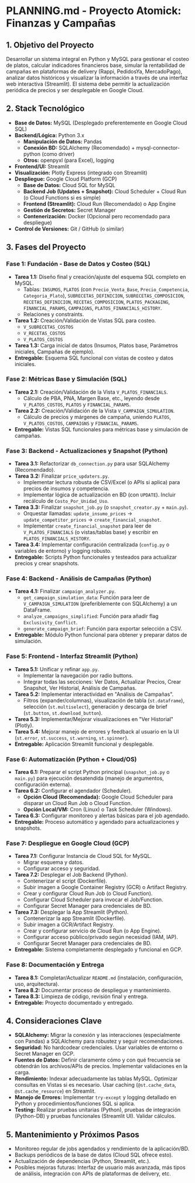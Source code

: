 # PLANNING.md - Proyecto Atomick: Finanzas y Campañas

## 1. Objetivo del Proyecto

Desarrollar un sistema integral en Python y MySQL para gestionar el costeo de platos, calcular indicadores financieros base, simular la rentabilidad de campañas en plataformas de delivery (Rappi, PedidosYa, MercadoPago), analizar datos históricos y visualizar la información a través de una interfaz web interactiva (Streamlit). El sistema debe permitir la actualización periódica de precios y ser desplegable en Google Cloud.

## 2. Stack Tecnológico

* **Base de Datos:** MySQL (Desplegado preferentemente en Google Cloud SQL)
* **Backend/Lógica:** Python 3.x
    * **Manipulación de Datos:** Pandas
    * **Conexión BD:** SQLAlchemy (Recomendado) + mysql-connector-python (como driver)
    * **Otros:** openpyxl (para Excel), logging
* **Frontend/UI:** Streamlit
* **Visualización:** Plotly Express (integrado con Streamlit)
* **Despliegue:** Google Cloud Platform (GCP)
    * **Base de Datos:** Cloud SQL for MySQL
    * **Backend Job (Updates + Snapshot):** Cloud Scheduler + Cloud Run (o Cloud Functions si es simple)
    * **Frontend (Streamlit):** Cloud Run (Recomendado) o App Engine
    * **Gestión de Secretos:** Secret Manager
    * **Contenerización:** Docker (Opcional pero recomendado para despliegue)
* **Control de Versiones:** Git / GitHub (o similar)

## 3. Fases del Proyecto

### Fase 1: Fundación - Base de Datos y Costeo (SQL)

* **Tarea 1.1:** Diseño final y creación/ajuste del esquema SQL completo en MySQL.
    * Tablas: `INSUMOS`, `PLATOS` (con `Precio_Venta_Base`, `Precio_Competencia`, `Categoria_Plato`), `SUBRECETAS_DEFINICION`, `SUBRECETAS_COMPOSICION`, `RECETAS_DEFINICION`, `RECETAS_COMPOSICION`, `PLATOS_PACKAGING`, `FINANCIAL_PARAMS`, `CAMPAIGNS`, `PLATOS_FINANCIALS_HISTORY`.
    * Relaciones y constraints.
* **Tarea 1.2:** Creación/Validación de Vistas SQL para costeo.
    * `V_SUBRECETAS_COSTOS`
    * `V_RECETAS_COSTOS`
    * `V_PLATOS_COSTOS`
* **Tarea 1.3:** Carga inicial de datos (Insumos, Platos base, Parámetros iniciales, Campañas de ejemplo).
* **Entregable:** Esquema SQL funcional con vistas de costeo y datos iniciales.

### Fase 2: Métricas Base y Simulación (SQL)

* **Tarea 2.1:** Creación/Validación de la Vista `V_PLATOS_FINANCIALS`.
    * Cálculo de PBA, PNA, Margen Base, etc., leyendo desde `V_PLATOS_COSTOS`, `PLATOS` y `FINANCIAL_PARAMS`.
* **Tarea 2.2:** Creación/Validación de la Vista `V_CAMPAIGN_SIMULATION`.
    * Cálculo de precios y márgenes de campaña, uniendo `PLATOS`, `V_PLATOS_COSTOS`, `CAMPAIGNS` y `FINANCIAL_PARAMS`.
* **Entregable:** Vistas SQL funcionales para métricas base y simulación de campañas.

### Fase 3: Backend - Actualizaciones y Snapshot (Python)

* **Tarea 3.1:** Refactorizar `db_connection.py` para usar SQLAlchemy (Recomendado).
* **Tarea 3.2:** Finalizar `price_updaters.py`.
    * Implementar lectura robusta de CSV/Excel (o APIs si aplica) para precios de insumos y competencia.
    * Implementar lógica de actualización en BD (con `UPDATE`). Incluir recálculo de `Costo_Por_Unidad_Uso`.
* **Tarea 3.3:** Finalizar `snapshot_job.py` (o `snapshot_creator.py` + `main.py`).
    * Orquestar llamadas: `update_insumo_prices` -> `update_competitor_prices` -> `create_financial_snapshot`.
    * Implementar `create_financial_snapshot` para leer de `V_PLATOS_FINANCIALS` (o vistas/tablas base) y escribir en `PLATOS_FINANCIALS_HISTORY`.
* **Tarea 3.4:** Implementar configuración centralizada (`config.py` o variables de entorno) y logging robusto.
* **Entregable:** Scripts Python funcionales y testeados para actualizar precios y crear snapshots.

### Fase 4: Backend - Análisis de Campañas (Python)

* **Tarea 4.1:** Finalizar `campaign_analyzer.py`.
    * `get_campaign_simulation_data`: Función para leer de `V_CAMPAIGN_SIMULATION` (preferiblemente con SQLAlchemy) a un DataFrame.
    * `analyze_campaigns_simplified`: Función para añadir flag `Exclusivity_Conflict`.
    * `generate_campaign_brief`: Función para exportar selección a CSV.
* **Entregable:** Módulo Python funcional para obtener y preparar datos de simulación.

### Fase 5: Frontend - Interfaz Streamlit (Python)

* **Tarea 5.1:** Unificar y refinar `app.py`.
    * Implementar la navegación por radio buttons.
    * Integrar todas las secciones: Ver Datos, Actualizar Precios, Crear Snapshot, Ver Historial, Análisis de Campañas.
* **Tarea 5.2:** Implementar interactividad en "Análisis de Campañas".
    * Filtros (expander/columnas), visualización de tabla (`st.dataframe`), selección (`st.multiselect`), generación y descarga de brief (`st.button`, `st.download_button`).
* **Tarea 5.3:** Implementar/Mejorar visualizaciones en "Ver Historial" (Plotly).
* **Tarea 5.4:** Mejorar manejo de errores y feedback al usuario en la UI (`st.error`, `st.success`, `st.warning`, `st.spinner`).
* **Entregable:** Aplicación Streamlit funcional y desplegable.

### Fase 6: Automatización (Python + Cloud/OS)

* **Tarea 6.1:** Preparar el script Python principal (`snapshot_job.py` o `main.py`) para ejecución desatendida (manejo de argumentos, configuración externa).
* **Tarea 6.2:** Configurar el agendador (Scheduler).
    * **Opción Cloud (Recomendada):** Google Cloud Scheduler para disparar un Cloud Run Job o Cloud Function.
    * **Opción Local/VM:** Cron (Linux) o Task Scheduler (Windows).
* **Tarea 6.3:** Configurar monitoreo y alertas básicas para el job agendado.
* **Entregable:** Proceso automático y agendado para actualizaciones y snapshots.

### Fase 7: Despliegue en Google Cloud (GCP)

* **Tarea 7.1:** Configurar Instancia de Cloud SQL for MySQL.
    * Migrar esquema y datos.
    * Configurar acceso y seguridad.
* **Tarea 7.2:** Desplegar el Job Backend (Python).
    * Contenerizar el script (Dockerfile).
    * Subir imagen a Google Container Registry (GCR) o Artifact Registry.
    * Crear y configurar Cloud Run Job (o Cloud Function).
    * Configurar Cloud Scheduler para invocar el Job/Function.
    * Configurar Secret Manager para credenciales de BD.
* **Tarea 7.3:** Desplegar la App Streamlit (Python).
    * Contenerizar la app Streamlit (Dockerfile).
    * Subir imagen a GCR/Artifact Registry.
    * Crear y configurar servicio de Cloud Run (o App Engine).
    * Configurar acceso público/privado según necesidad (IAM, IAP).
    * Configurar Secret Manager para credenciales de BD.
* **Entregable:** Sistema completamente desplegado y funcional en GCP.

### Fase 8: Documentación y Entrega

* **Tarea 8.1:** Completar/Actualizar `README.md` (instalación, configuración, uso, arquitectura).
* **Tarea 8.2:** Documentar proceso de despliegue y mantenimiento.
* **Tarea 8.3:** Limpieza de código, revisión final y entrega.
* **Entregable:** Proyecto documentado y entregado.

## 4. Consideraciones Clave

* **SQLAlchemy:** Migrar la conexión y las interacciones (especialmente con Pandas) a SQLAlchemy para robustez y seguir recomendaciones.
* **Seguridad:** No hardcodear credenciales. Usar variables de entorno o Secret Manager en GCP.
* **Fuentes de Datos:** Definir claramente cómo y con qué frecuencia se obtendrán los archivos/APIs de precios. Implementar validaciones en la carga.
* **Rendimiento:** Indexar adecuadamente las tablas MySQL. Optimizar consultas en Vistas si es necesario. Usar caching (`@st.cache_data`, `@st.cache_resource`) en Streamlit.
* **Manejo de Errores:** Implementar `try-except` y logging detallado en Python y procedimientos/funciones SQL si aplica.
* **Testing:** Realizar pruebas unitarias (Python), pruebas de integración (Python-DB) y pruebas funcionales (Streamlit UI). Validar cálculos.

## 5. Mantenimiento y Próximos Pasos

* Monitoreo regular de jobs agendados y rendimiento de la aplicación/BD.
* Backups periódicos de la base de datos (Cloud SQL ofrece esto).
* Actualización de dependencias (Python, Streamlit, etc.).
* Posibles mejoras futuras: Interfaz de usuario más avanzada, más tipos de análisis, integración con APIs de plataformas de delivery, etc.
